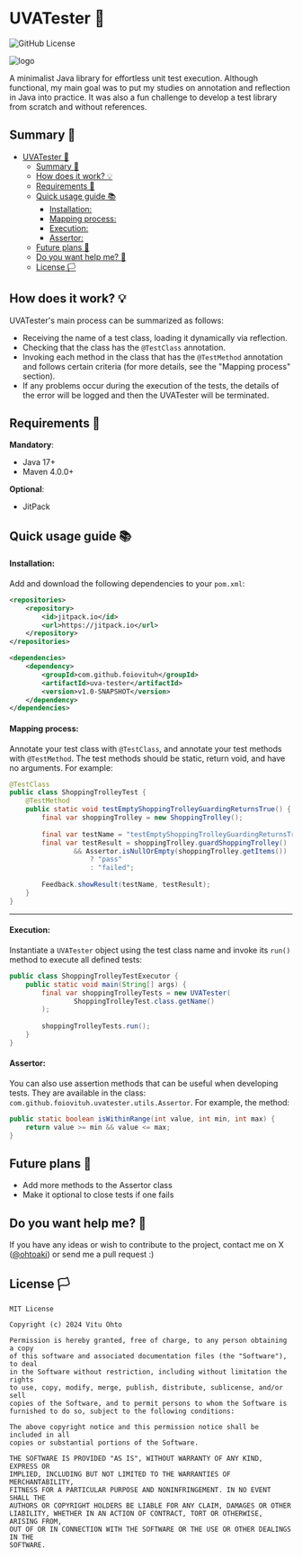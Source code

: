 # UVATester 🍇
![GitHub License](https://img.shields.io/github/license/foiovituh/uva-tester)

![logo](https://github.com/foiovituh/uva-tester/assets/68431603/869607ca-68bc-4630-9a9a-4d4a0794dd82)


A minimalist Java library for effortless unit test execution. Although functional, my main goal was to put my studies on annotation and reflection in Java into practice. It was also a fun challenge to develop a test library from scratch and without references.

## Summary 📝
- [UVATester 🍇](#uvatester-)
  - [Summary 📝](#summary-)
  - [How does it work? 💡](#how-does-it-work-)
  - [Requirements 🔗](#requirements-)
  - [Quick usage guide 📚](#quick-usage-guide-)
      - [Installation:](#installation)
      - [Mapping process:](#mapping-process)
      - [Execution:](#execution)
      - [Assertor:](#assertor)
  - [Future plans 📌](#future-plans-)
  - [Do you want help me? 👥](#do-you-want-help-me-)
  - [License 🏳️](#license-️)

## How does it work? 💡
UVATester's main process can be summarized as follows:
- Receiving the name of a test class, loading it dynamically via reflection.
- Checking that the class has the `@TestClass` annotation.
- Invoking each method in the class that has the `@TestMethod` annotation and follows certain criteria (for more details, see the "Mapping process" section).
- If any problems occur during the execution of the tests, the details of the error will be logged and then the UVATester will be terminated.

## Requirements 🔗
<b>Mandatory</b>:
- Java 17+
- Maven 4.0.0+

<b>Optional</b>:
- JitPack

## Quick usage guide 📚
#### Installation:
Add and download the following dependencies to your `pom.xml`:

```xml
<repositories>
    <repository>
        <id>jitpack.io</id>
        <url>https://jitpack.io</url>
    </repository>
</repositories>

<dependencies>
    <dependency>
        <groupId>com.github.foiovituh</groupId>
        <artifactId>uva-tester</artifactId>
        <version>v1.0-SNAPSHOT</version>
    </dependency>
</dependencies>
```

#### Mapping process:
Annotate your test class with `@TestClass`, and annotate your test methods with `@TestMethod`. The test methods should be static, return void, and have no arguments. For example:

```java
@TestClass
public class ShoppingTrolleyTest {
    @TestMethod
    public static void testEmptyShoppingTrolleyGuardingReturnsTrue() {
    	final var shoppingTrolley = new ShoppingTrolley();
    	
    	final var testName = "testEmptyShoppingTrolleyGuardingReturnsTrue";
        final var testResult = shoppingTrolley.guardShoppingTrolley()
        		&& Assertor.isNullOrEmpty(shoppingTrolley.getItems())
        			? "pass"
        			: "failed";
        
        Feedback.showResult(testName, testResult);
    }
}
```

---

#### Execution:
Instantiate a `UVATester` object using the test class name and invoke its `run()` method to execute all defined tests:
```java
public class ShoppingTrolleyTestExecutor {
    public static void main(String[] args) {
        final var shoppingTrolleyTests = new UVATester(
                ShoppingTrolleyTest.class.getName()
        );
        
        shoppingTrolleyTests.run();
    }
}
```

#### Assertor:
You can also use assertion methods that can be useful when developing tests. They are available in the class: `com.github.foiovituh.uvatester.utils.Assertor`. For example, the method:
```java
public static boolean isWithinRange(int value, int min, int max) {
    return value >= min && value <= max;
}
```

## Future plans 📌
- Add more methods to the Assertor class
- Make it optional to close tests if one fails

## Do you want help me? 👥
If you have any ideas or wish to contribute to the project, contact me on X (<a href="https://x.com/ohtoaki" target="_blank">@ohtoaki</a>) or send me a pull request :)

## License 🏳️
```
MIT License

Copyright (c) 2024 Vitu Ohto

Permission is hereby granted, free of charge, to any person obtaining a copy
of this software and associated documentation files (the "Software"), to deal
in the Software without restriction, including without limitation the rights
to use, copy, modify, merge, publish, distribute, sublicense, and/or sell
copies of the Software, and to permit persons to whom the Software is
furnished to do so, subject to the following conditions:

The above copyright notice and this permission notice shall be included in all
copies or substantial portions of the Software.

THE SOFTWARE IS PROVIDED "AS IS", WITHOUT WARRANTY OF ANY KIND, EXPRESS OR
IMPLIED, INCLUDING BUT NOT LIMITED TO THE WARRANTIES OF MERCHANTABILITY,
FITNESS FOR A PARTICULAR PURPOSE AND NONINFRINGEMENT. IN NO EVENT SHALL THE
AUTHORS OR COPYRIGHT HOLDERS BE LIABLE FOR ANY CLAIM, DAMAGES OR OTHER
LIABILITY, WHETHER IN AN ACTION OF CONTRACT, TORT OR OTHERWISE, ARISING FROM,
OUT OF OR IN CONNECTION WITH THE SOFTWARE OR THE USE OR OTHER DEALINGS IN THE
SOFTWARE.
```

